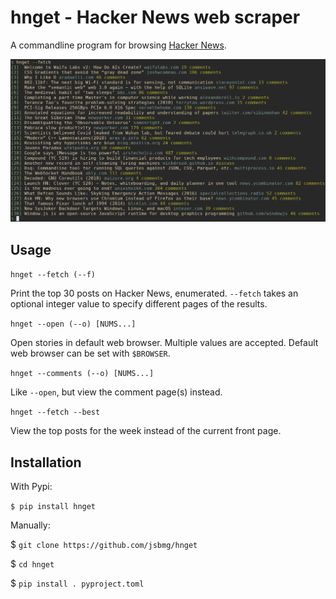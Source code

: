 #  hnget - Hacker News web scraper

A commandline program for browsing [Hacker News](https://news.ycombinator.com).

![Hnget Screenshot](/extras/screen.png)

## Usage

`hnget --fetch (--f)`

Print the top 30 posts on Hacker News, enumerated. `--fetch` takes an optional integer value to specify different pages of the results.

`hnget --open (--o) [NUMS...]`

Open stories in default web browser. Multiple values are
accepted. Default web browser can be set with `$BROWSER`.

`hnget --comments (--o) [NUMS...]`

Like `--open`, but view the comment page(s) instead.

`hnget --fetch --best`

View the top posts for the week instead of the current front page.

## Installation

With Pypi:

`$ pip install hnget`

Manually:

$ `git clone https://github.com/jsbmg/hnget`

$ `cd hnget`

$ `pip install . pyproject.toml`
